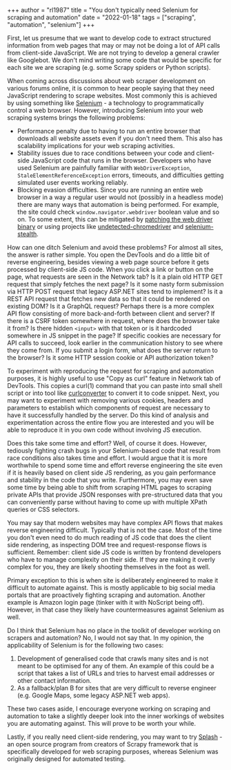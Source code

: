 +++
author = "rl1987"
title = "You don't typically need Selenium for scraping and automation"
date = "2022-01-18"
tags = ["scraping", "automation", "selenium"]
+++

First, let us presume that we want to develop code to extract structured information from web pages that
may or may not be doing a lot of API calls from client-side JavaScript. We are not trying to develop a
general crawler like Googlebot. We don't mind writing some code that would be specific for each site we
are scraping (e.g. some Scrapy spiders or Python scripts).

When coming across discussions about web scraper development on various forums online, it is common to hear
people saying that they need JavaScript rendering to scrape websites. Most commonly this is achieved by using
something like [Selenium](https://www.selenium.dev) - a technology to programmatically control a web browser. 
However, introducing Selenium into your web scraping systems brings the following problems:

* Performance penalty due to having to run an entire browser that downloads all website assets even if you don't
need them. This also has scalability implications for your web scraping activities.
* Stability issues due to race conditions between your code and client-side JavaScript code that runs in the 
browser. Developers who have used Selenium are painfully familiar with `WebDriverException`, 
`StaleElementReferenceException` errors, timeouts, and difficulties getting simulated user events working reliably.
* Blocking evasion difficulties. Since you are running an entire web browser in a way a regular user would
not (possibly in a headless mode) there are many ways that automation is being performed. For example,
the site could check `window.navigator.webdriver` boolean value and so on. To some extent, this can
be mitigated by [patching the web driver binary](https://stackoverflow.com/questions/33225947/can-a-website-detect-when-you-are-using-selenium-with-chromedriver/41220267)
or using projects like [undetected-chromedriver](https://github.com/ultrafunkamsterdam/undetected-chromedriver)
and [selenium-stealth](https://github.com/diprajpatra/selenium-stealth).

How can one ditch Selenium and avoid these problems? For almost all sites, the answer is rather simple.
You open the DevTools and do a little bit of reverse engineering, besides viewing a web page source before
it gets processed by client-side JS code. When you click a link or button on the page, what requests are 
seen in the Network tab? Is it a plain old HTTP GET request that simply fetches the next page? Is it some
nasty form submission via HTTP POST request that legacy ASP.NET sites tend to implement? Is it a REST API
request that fetches new data so that it could be rendered on existing DOM? Is it a GraphQL request?
Perhaps there is a more complex API flow consisting of more back-and-forth between client and server?
If there is a CSRF token somewhere in request, where does the browser take it from? Is there hidden
`<input>` with that token or is it hardcoded somewhere in JS snippet in the page? If specific cookies
are necessary for API calls to succeed, look earlier in the communication history to see where they
come from. If you submit a login form, what does the server return to the browser? Is it some HTTP
session cookie or API authorization token?

To experiment with reproducing the request for scraping and automation purposes, it is highly useful
to use "Copy as curl" feature in Network tab of DevTools. This copies a curl(1) command that you can
paste into small shell script or into tool like [curlconverter](https://curlconverter.com) to convert
it to code snippet. Next, you may want to experiment with removing various cookies, headers and parameters
to establish which components of request are necessary to have it successfully handled by the server.
Do this kind of analysis and experimentation across the entire flow you are interested and you will
be able to reproduce it in you own code without involving JS execution. 

Does this take some time and effort? Well, of course it does. However, tediously fighting crash bugs
in your Selenium-based code that result from race conditions also takes time and effort. I would
argue that it is more worthwhile to spend some time and effort reverse engineering the site even
if it is heavily based on client side JS rendering, as you gain performance and stability in the
code that you write. Furthermore, you may even save some time by being able to shift from scraping
HTML pages to scraping private APIs that provide JSON responses with pre-structured data that you
can conveniently parse without having to come up with multiple XPath queries or CSS selectors.

You may say that modern websites may have complex API flows that makes reverse engineering
difficult. Typically that is not the case. Most of the time you don't even need to do much
reading of JS code that does the client side rendering, as inspecting DOM tree and request-response
flows is sufficient. Remember: client side JS code is written by frontend developers who have
to manage complexity on their side. If they are making it overly complex for you, they are likely
shooting themselves in the foot as well.

Primary exception to this is when site is deliberately engineered to make it difficult to automate against.
This is mostly applicable to big social media portals that are proactively fighting scraping and
automation. Another example is Amazon login page (tinker with it with NoScript being off).
However, in that case they likely have countermeasures against Selenium as well.

Do I think that Selenium has no place in the toolkit of developer working on scrapers and automation?
No, I would not say that. In my opinion, the applicability of Selenium is for the following two cases:

1. Development of generalised code that crawls many sites and is not meant to be optimised
for any of them. An example of this could be a script that takes a list of URLs and tries to harvest
email addresses or other contact information.
2. As a fallback/plan B for sites that are very difficult to reverse engineer (e.g. Google Maps, 
some legacy ASP.NET web apps).

These two cases aside, I encourage everyone working on scraping and automation to take a slightly
deeper look into the inner workings of websites you are automating against. This will prove to be
worth your while.

Lastly, if you really need client-side rendering, you may want to try [Splash](https://www.zyte.com/splash/) -
an open source program from creators of Scrapy framework that is specifically developed for
web scraping purposes, whereas Selenium was originally designed for automated testing.

